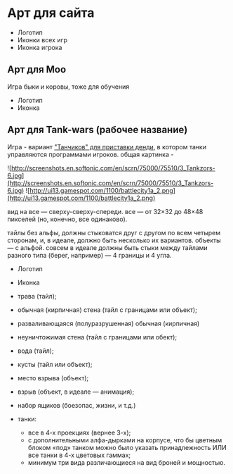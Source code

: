 # Арт для сайта #
  * Логотип
  * Иконки всех игр
  * Иконка игрока


## Арт для Moo ##
Игра быки и коровы, тоже для обучения
  * Логотип
  * Иконка


## Арт для Tank-wars (рабочее название) ##
Игра - вариант ["Танчиков" для приставки денди](http://www.fatalgame.com/flash-game/tanchiki-dendy/), в котором танки управляются программами игроков.
общая картинка -

![http://screenshots.en.softonic.com/en/scrn/75000/75510/3_Tankzors-6.jpg](http://screenshots.en.softonic.com/en/scrn/75000/75510/3_Tankzors-6.jpg)
![http://ui13.gamespot.com/1100/battlecity1a_2.png](http://ui13.gamespot.com/1100/battlecity1a_2.png)

вид на все — сверху-сверху-спереди.
все — от 32×32 до 48×48 пикселей (но, конечно, все одинаково).

тайлы без альфы, должны стыковатся друг с другом по всем четырем сторонам, и, в идеале, должно быть несколько их вариантов.
объекты — с альфой.
совсем в идеале должны быть стыки между тайлами разного типа (берег, например) — 4 границы и 4 угла.
  * Логотип
  * Иконка
  * трава (тайл);
  * обычная (кирпичная) стена (тайл с границами или объект);
  * разваливающаяся (полуразрушенная) обычная (кирпичная)
  * неуничтожимая стена (тайл с границами или обект);
  * вода (тайл);
  * кусты (тайл или объект);
  * место взрыва (объект);
  * взрыв (объект, в идеале — анимация);
  * набор ящиков (боезопас, жизни, и т.д.)

  * танки:
    * все в 4-х проекциях (вернее 3-х);
    * с дополнительными алфа-дырками на корпусе, что бы цветным блоком «под» танком можно было указать принадлежность ИЛИ все танки в 4-х цветовых гаммах;
    * минимум три вида различающиеся на вид броней и мощностью.